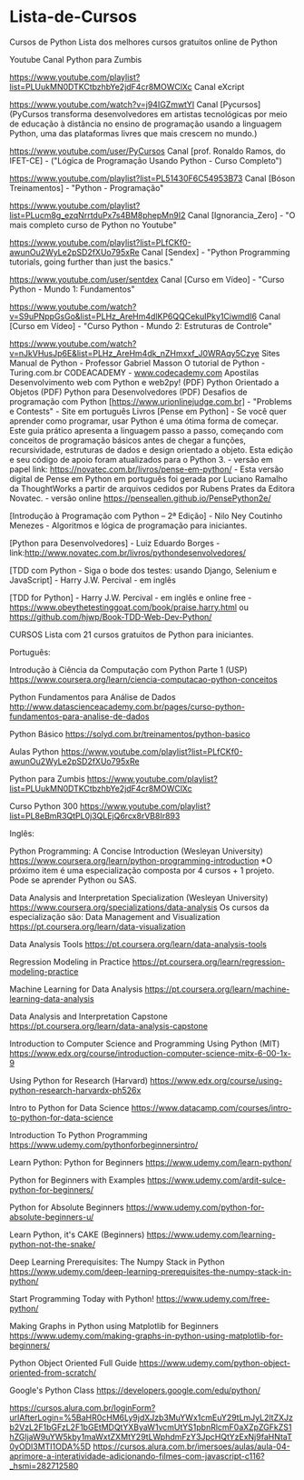 # Lista-de-Cursos

 Cursos de Python Lista dos melhores cursos gratuitos online de Python

Youtube
Canal Python para Zumbis

https://www.youtube.com/playlist?list=PLUukMN0DTKCtbzhbYe2jdF4cr8MOWClXc
Canal eXcript

https://www.youtube.com/watch?v=j94IGZmwtYI
Canal [Pycursos] (PyCursos transforma desenvolvedores em artistas tecnológicas por meio de educação à distância no ensino de programação usando a linguagem Python, uma das plataformas livres que mais crescem no mundo.)

https://www.youtube.com/user/PyCursos
Canal [prof. Ronaldo Ramos, do IFET-CE] - ("Lógica de Programação Usando Python - Curso Completo")

https://www.youtube.com/playlist?list=PL51430F6C54953B73
Canal [Bóson Treinamentos] - "Python - Programação"

https://www.youtube.com/playlist?list=PLucm8g_ezqNrrtduPx7s4BM8phepMn9I2
Canal [Ignorancia_Zero] - "O mais completo curso de Python no Youtube"

https://www.youtube.com/playlist?list=PLfCKf0-awunOu2WyLe2pSD2fXUo795xRe
Canal [Sendex] - "Python Programming tutorials, going further than just the basics."

https://www.youtube.com/user/sentdex
Canal [Curso em Vídeo] - "Curso Python - Mundo 1: Fundamentos"

https://www.youtube.com/watch?v=S9uPNppGsGo&list=PLHz_AreHm4dlKP6QQCekuIPky1CiwmdI6
Canal [Curso em Vídeo] - "Curso Python - Mundo 2: Estruturas de Controle"

https://www.youtube.com/watch?v=nJkVHusJp6E&list=PLHz_AreHm4dk_nZHmxxf_J0WRAqy5Czye
Sites
Manual de Python - Professor Gabriel Masson
O tutorial de Python - Turing.com.br
CODEACADEMY - www.codecademy.com
Apostilas
Desenvolvimento web com Python e web2py! (PDF)
Python Orientado a Objetos (PDF)
Python para Desenvolvedores (PDF)
Desafios de programação com Python
[https://www.urionlinejudge.com.br] - "Problems e Contests" - Site em português
Livros
[Pense em Python] - Se você quer aprender como programar, usar Python é uma ótima forma de começar. Este guia prático apresenta a linguagem passo a passo, começando com conceitos de programação básicos antes de chegar a funções, recursividade, estruturas de dados e design orientado a objeto. Esta edição e seu código de apoio foram atualizados para o Python 3. - versão em papel link: https://novatec.com.br/livros/pense-em-python/ - Esta versão digital de Pense em Python em português foi gerada por Luciano Ramalho da ThoughtWorks a partir de arquivos cedidos por Rubens Prates da Editora Novatec. - versão online https://penseallen.github.io/PensePython2e/

[Introdução à Programação com Python – 2ª Edição] - Nilo Ney Coutinho Menezes - Algoritmos e lógica de programação para iniciantes.

[Python para Desenvolvedores] - Luiz Eduardo Borges - link:http://www.novatec.com.br/livros/pythondesenvolvedores/

[TDD com Python - Siga o bode dos testes: usando Django, Selenium e JavaScript] - Harry J.W. Percival - em inglês

[TDD for Python] - Harry J.W. Percival - em inglês e online free - https://www.obeythetestinggoat.com/book/praise.harry.html ou https://github.com/hjwp/Book-TDD-Web-Dev-Python/

CURSOS
Lista com 21 cursos gratuitos de Python para iniciantes.

Português:

Introdução à Ciência da Computação com Python Parte 1 (USP) https://www.coursera.org/learn/ciencia-computacao-python-conceitos

Python Fundamentos para Análise de Dados http://www.datascienceacademy.com.br/pages/curso-python-fundamentos-para-analise-de-dados

Python Básico https://solyd.com.br/treinamentos/python-basico

Aulas Python https://www.youtube.com/playlist?list=PLfCKf0-awunOu2WyLe2pSD2fXUo795xRe

Python para Zumbis https://www.youtube.com/playlist?list=PLUukMN0DTKCtbzhbYe2jdF4cr8MOWClXc

Curso Python 300 https://www.youtube.com/playlist?list=PL8eBmR3QtPL0j3QLEjQ6rcx8rVB8Ir893

Inglês:

Python Programming: A Concise Introduction (Wesleyan University) https://www.coursera.org/learn/python-programming-introduction
*O próximo item é uma especialização composta por 4 cursos + 1 projeto. Pode se aprender Python ou SAS.

Data Analysis and Interpretation Specialization (Wesleyan University) https://www.coursera.org/specializations/data-analysis
Os cursos da especialização são:
Data Management and Visualization https://pt.coursera.org/learn/data-visualization

Data Analysis Tools https://pt.coursera.org/learn/data-analysis-tools

Regression Modeling in Practice https://pt.coursera.org/learn/regression-modeling-practice

Machine Learning for Data Analysis https://pt.coursera.org/learn/machine-learning-data-analysis

Data Analysis and Interpretation Capstone https://pt.coursera.org/learn/data-analysis-capstone

Introduction to Computer Science and Programming Using Python (MIT) https://www.edx.org/course/introduction-computer-science-mitx-6-00-1x-9

Using Python for Research (Harvard) https://www.edx.org/course/using-python-research-harvardx-ph526x

Intro to Python for Data Science https://www.datacamp.com/courses/intro-to-python-for-data-science

Introduction To Python Programming https://www.udemy.com/pythonforbeginnersintro/

Learn Python: Python for Beginners https://www.udemy.com/learn-python/

Python for Beginners with Examples https://www.udemy.com/ardit-sulce-python-for-beginners/

Python for Absolute Beginners https://www.udemy.com/python-for-absolute-beginners-u/

Learn Python, it's CAKE (Beginners) https://www.udemy.com/learning-python-not-the-snake/

Deep Learning Prerequisites: The Numpy Stack in Python https://www.udemy.com/deep-learning-prerequisites-the-numpy-stack-in-python/

Start Programming Today with Python! https://www.udemy.com/free-python/

Making Graphs in Python using Matplotlib for Beginners https://www.udemy.com/making-graphs-in-python-using-matplotlib-for-beginners/

Python Object Oriented Full Guide https://www.udemy.com/python-object-oriented-from-scratch/

Google's Python Class https://developers.google.com/edu/python/

https://cursos.alura.com.br/loginForm?urlAfterLogin=%5BaHR0cHM6Ly9jdXJzb3MuYWx1cmEuY29tLmJyL2ltZXJzb2VzL2F1bGFzL2F1bGEtMDQtYXByaW1vcmUtYS1pbnRlcmF0aXZpZGFkZS1hZGljaW9uYW5kby1maWxtZXMtY29tLWphdmFzY3JpcHQtYzExNj9faHNtaT0yODI3MTI1ODA%5D https://cursos.alura.com.br/imersoes/aulas/aula-04-aprimore-a-interatividade-adicionando-filmes-com-javascript-c116?_hsmi=282712580
